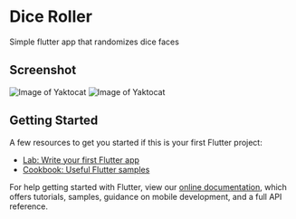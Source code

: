 # Dice Roller
Simple flutter app that randomizes dice faces

## Screenshot


![Image of Yaktocat](https://i.imgur.com/h40I4eh.png)   ![Image of Yaktocat](https://i.imgur.com/n3jp4Qu.png)

## Getting Started

A few resources to get you started if this is your first Flutter project:

- [Lab: Write your first Flutter app](https://flutter.dev/docs/get-started/codelab)
- [Cookbook: Useful Flutter samples](https://flutter.dev/docs/cookbook)

For help getting started with Flutter, view our
[online documentation](https://flutter.dev/docs), which offers tutorials,
samples, guidance on mobile development, and a full API reference.